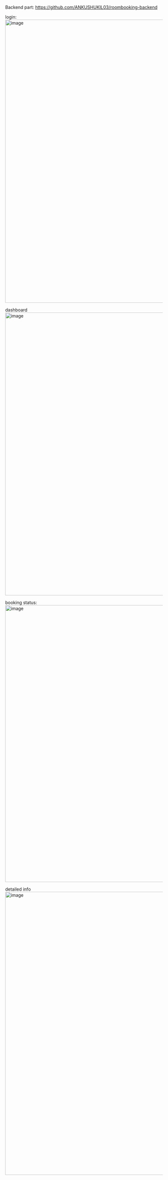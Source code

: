 Backend part:
https://github.com/ANKUSHUKIL03/roombooking-backend

login:
<img width="1877" height="902" alt="image" src="https://github.com/user-attachments/assets/5390735c-e7f8-47a2-a19a-3fb6195262c0" />

dashboard
<img width="1897" height="901" alt="image" src="https://github.com/user-attachments/assets/fe4a5ece-5cc9-43ed-b94f-4640a1369b79" />

booking status:
<img width="1871" height="882" alt="image" src="https://github.com/user-attachments/assets/724bf880-80f3-402f-bc0a-193645ffc7f0" />

detailed info
<img width="1902" height="902" alt="image" src="https://github.com/user-attachments/assets/34b7f75c-d62d-48d5-8f5d-4fbd42bd3069" />


